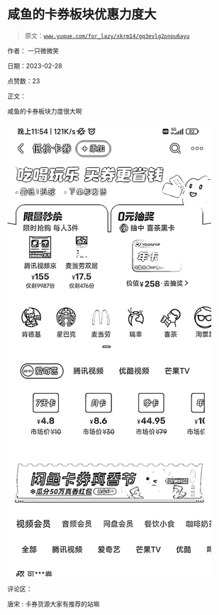 # 咸鱼的卡券板块优惠力度大

> 原文：[`www.yuque.com/for_lazy/xkrm14/gq3evlg2pnpu6ayu`](https://www.yuque.com/for_lazy/xkrm14/gq3evlg2pnpu6ayu)



作者： 一只微微笑 

日期：2023-02-28 

点赞数：23 

正文： 

咸鱼的卡券板块力度很大啊 

![](img/a10f01afa68ec903784b3fe864cb455a.png)  

评论区： 

唐宋 : 卡券货源大家有推荐的站嘛 

